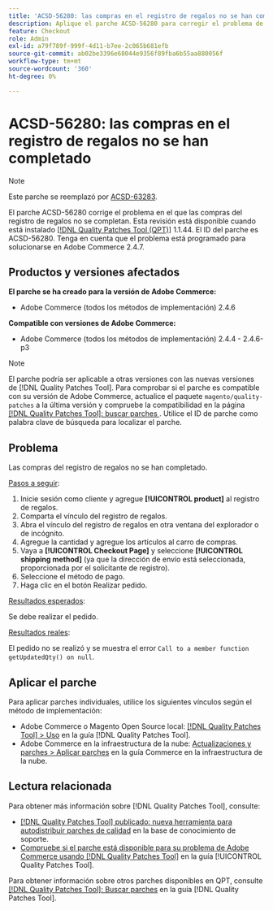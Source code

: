 ```yaml
---
title: 'ACSD-56280: las compras en el registro de regalos no se han completado'
description: Aplique el parche ACSD-56280 para corregir el problema de Adobe Commerce en el que las compras del registro de regalos no se hayan completado
feature: Checkout
role: Admin
exl-id: a79f789f-999f-4d11-b7ee-2c065b681efb
source-git-commit: ab02be3396e68044e9356f89fba6b55aa880056f
workflow-type: tm+mt
source-wordcount: '360'
ht-degree: 0%

---
```


# ACSD-56280: las compras en el registro de regalos no se han completado

>[!NOTE]
>
>Este parche se reemplazó por [ACSD-63283](/help/tools/quality-patches-tool/patches-available-in-qpt/v1-1-58/acsd-63283-resolving-gift-registry-email-and-order-placement-issues-in-adobe-commerce.md).

El parche ACSD-56280 corrige el problema en el que las compras del registro de regalos no se completan. Esta revisión está disponible cuando está instalado [[!DNL Quality Patches Tool (QPT)]](https://experienceleague.adobe.com/es/docs/commerce-knowledge-base/kb/announcements/commerce-announcements/magento-quality-patches-released-new-tool-to-self-serve-quality-patches) 1.1.44. El ID del parche es ACSD-56280. Tenga en cuenta que el problema está programado para solucionarse en Adobe Commerce 2.4.7.

## Productos y versiones afectados

**El parche se ha creado para la versión de Adobe Commerce:**

* Adobe Commerce (todos los métodos de implementación) 2.4.6

**Compatible con versiones de Adobe Commerce:**

* Adobe Commerce (todos los métodos de implementación) 2.4.4 - 2.4.6-p3

>[!NOTE]
>
>El parche podría ser aplicable a otras versiones con las nuevas versiones de [!DNL Quality Patches Tool]. Para comprobar si el parche es compatible con su versión de Adobe Commerce, actualice el paquete `magento/quality-patches` a la última versión y compruebe la compatibilidad en la página [[!DNL Quality Patches Tool]: buscar parches ](https://experienceleague.adobe.com/tools/commerce-quality-patches/index.html?lang=es). Utilice el ID de parche como palabra clave de búsqueda para localizar el parche.

## Problema

Las compras del registro de regalos no se han completado.

<u>Pasos a seguir</u>:

1. Inicie sesión como cliente y agregue **[!UICONTROL product]** al registro de regalos.
1. Comparta el vínculo del registro de regalos.
1. Abra el vínculo del registro de regalos en otra ventana del explorador o de incógnito.
1. Agregue la cantidad y agregue los artículos al carro de compras.
1. Vaya a **[!UICONTROL Checkout Page]** y seleccione **[!UICONTROL shipping method]** (ya que la dirección de envío está seleccionada, proporcionada por el solicitante de registro).
1. Seleccione el método de pago.
1. Haga clic en el botón Realizar pedido.

<u>Resultados esperados</u>:

Se debe realizar el pedido.

<u>Resultados reales</u>:

El pedido no se realizó y se muestra el error `Call to a member function getUpdatedQty() on null`.

## Aplicar el parche

Para aplicar parches individuales, utilice los siguientes vínculos según el método de implementación:

* Adobe Commerce o Magento Open Source local: [[!DNL Quality Patches Tool] > Uso](/help/tools/quality-patches-tool/usage.md) en la guía [!DNL Quality Patches Tool].
* Adobe Commerce en la infraestructura de la nube: [Actualizaciones y parches > Aplicar parches](https://experienceleague.adobe.com/docs/commerce-cloud-service/user-guide/develop/upgrade/apply-patches.html?lang=es) en la guía Commerce en la infraestructura de la nube.

## Lectura relacionada

Para obtener más información sobre [!DNL Quality Patches Tool], consulte:

* [[!DNL Quality Patches Tool] publicado: nueva herramienta para autodistribuir parches de calidad](https://experienceleague.adobe.com/es/docs/commerce-knowledge-base/kb/announcements/commerce-announcements/magento-quality-patches-released-new-tool-to-self-serve-quality-patches) en la base de conocimiento de soporte.
* [Compruebe si el parche está disponible para su problema de Adobe Commerce usando [!DNL Quality Patches Tool]](/help/tools/quality-patches-tool/patches-available-in-qpt/check-patch-for-magento-issue-with-magento-quality-patches.md) en la guía [!UICONTROL Quality Patches Tool].


Para obtener información sobre otros parches disponibles en QPT, consulte [[!DNL Quality Patches Tool]: Buscar parches](https://experienceleague.adobe.com/tools/commerce-quality-patches/index.html?lang=es) en la guía [!DNL Quality Patches Tool].
